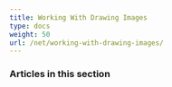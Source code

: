 ```yaml
---
title: Working With Drawing Images
type: docs
weight: 50
url: /net/working-with-drawing-images/
---
```


### **Articles in this section**

